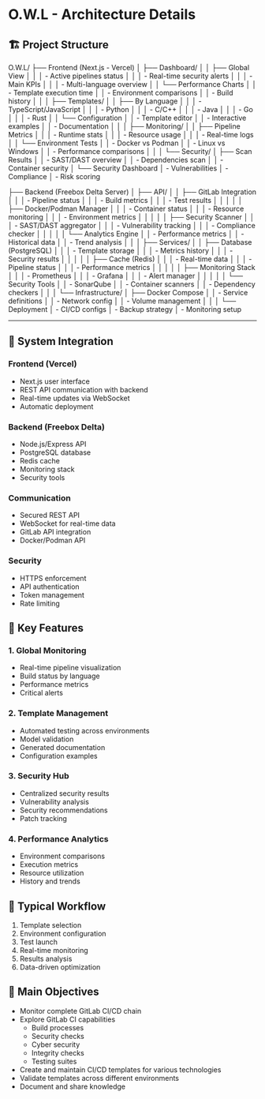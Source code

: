 # O.W.L - Architecture Details

## 🏗️ Project Structure

O.W.L/
├── Frontend (Next.js - Vercel)
│ ├── Dashboard/
│ │ ├── Global View
│ │ │ - Active pipelines status
│ │ │ - Real-time security alerts
│ │ │ - Main KPIs
│ │ │ - Multi-language overview
│ │ └── Performance Charts
│ │ - Template execution time
│ │ - Environment comparisons
│ │ - Build history
│ │
│ ├── Templates/
│ │ ├── By Language
│ │ │ - TypeScript/JavaScript
│ │ │ - Python
│ │ │ - C/C++
│ │ │ - Java
│ │ │ - Go
│ │ │ - Rust
│ │ └── Configuration
│ │ - Template editor
│ │ - Interactive examples
│ │ - Documentation
│ │
│ ├── Monitoring/
│ │ ├── Pipeline Metrics
│ │ │ - Runtime stats
│ │ │ - Resource usage
│ │ │ - Real-time logs
│ │ └── Environment Tests
│ │ - Docker vs Podman
│ │ - Linux vs Windows
│ │ - Performance comparisons
│ │
│ └── Security/
│ ├── Scan Results
│ │ - SAST/DAST overview
│ │ - Dependencies scan
│ │ - Container security
│ └── Security Dashboard
│ - Vulnerabilities
│ - Compliance
│ - Risk scoring

├── Backend (Freebox Delta Server)
│ ├── API/
│ │ ├── GitLab Integration
│ │ │ - Pipeline status
│ │ │ - Build metrics
│ │ │ - Test results
│ │ │
│ │ ├── Docker/Podman Manager
│ │ │ - Container status
│ │ │ - Resource monitoring
│ │ │ - Environment metrics
│ │ │
│ │ ├── Security Scanner
│ │ │ - SAST/DAST aggregator
│ │ │ - Vulnerability tracking
│ │ │ - Compliance checker
│ │ │
│ │ └── Analytics Engine
│ │ - Performance metrics
│ │ - Historical data
│ │ - Trend analysis
│ │
│ ├── Services/
│ │ ├── Database (PostgreSQL)
│ │ │ - Template storage
│ │ │ - Metrics history
│ │ │ - Security results
│ │ │
│ │ ├── Cache (Redis)
│ │ │ - Real-time data
│ │ │ - Pipeline status
│ │ │ - Performance metrics
│ │ │
│ │ ├── Monitoring Stack
│ │ │ - Prometheus
│ │ │ - Grafana
│ │ │ - Alert manager
│ │ │
│ │ └── Security Tools
│ │ - SonarQube
│ │ - Container scanners
│ │ - Dependency checkers
│ │
│ └── Infrastructure/
│ ├── Docker Compose
│ │ - Service definitions
│ │ - Network config
│ │ - Volume management
│ │
│ └── Deployment
│ - CI/CD configs
│ - Backup strategy
│ - Monitoring setup

__________________

## 🔌 System Integration

### Frontend (Vercel)

- Next.js user interface
- REST API communication with backend
- Real-time updates via WebSocket
- Automatic deployment

### Backend (Freebox Delta)

- Node.js/Express API
- PostgreSQL database
- Redis cache
- Monitoring stack
- Security tools

### Communication

- Secured REST API
- WebSocket for real-time data
- GitLab API integration
- Docker/Podman API

### Security

- HTTPS enforcement
- API authentication
- Token management
- Rate limiting

## 🔑 Key Features

### 1. Global Monitoring

- Real-time pipeline visualization
- Build status by language
- Performance metrics
- Critical alerts

### 2. Template Management

- Automated testing across environments
- Model validation
- Generated documentation
- Configuration examples

### 3. Security Hub

- Centralized security results
- Vulnerability analysis
- Security recommendations
- Patch tracking

### 4. Performance Analytics

- Environment comparisons
- Execution metrics
- Resource utilization
- History and trends

## 🔄 Typical Workflow

1. Template selection
2. Environment configuration
3. Test launch
4. Real-time monitoring
5. Results analysis
6. Data-driven optimization

## 🎯 Main Objectives

- Monitor complete GitLab CI/CD chain
- Explore GitLab CI capabilities
  - Build processes
  - Security checks
  - Cyber security
  - Integrity checks
  - Testing suites
- Create and maintain CI/CD templates for various technologies
- Validate templates across different environments
- Document and share knowledge
